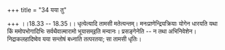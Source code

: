 +++
title = "34 यया तु"

+++
।।18.33 -- 18.35।। धृत्येत्यादि तामसी मतेत्यन्तम्। मनःप्राणेन्द्रियक्रियाः योगेन धारयति यथा किं ममोपभोगादिभिः सर्वथैवात्मारामो भूयासम्इति मन्वानः। प्रसङ्गेनेति -- न तथा अभिनिवेशेन। निद्राकलहादिष्वेव यया सन्तोषं बध्नाति तत्परतया; सा तामसी धृतिः।
